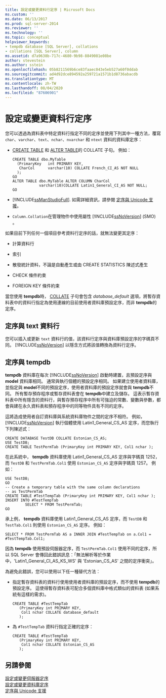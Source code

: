 ```yaml
---
title: 設定或變更資料行定序 | Microsoft Docs
ms.custom: ''
ms.date: 06/13/2017
ms.prod: sql-server-2014
ms.reviewer: ''
ms.technology: ''
ms.topic: conceptual
helpviewer_keywords:
- tempdb database [SQL Server], collations
- collations [SQL Server], column
ms.assetid: d7a9638b-717c-4680-9b98-8849081e08be
author: stevestein
ms.author: sstein
ms.openlocfilehash: 05b8211569b6ce83faaec043e5eb527a60f0ddab
ms.sourcegitcommit: ad4d92dce894592a259721a1571b1d8736abacdb
ms.translationtype: MT
ms.contentlocale: zh-TW
ms.lasthandoff: 08/04/2020
ms.locfileid: "87606901"
---
```

# <a name="set-or-change-the-column-collation"></a>設定或變更資料行定序
  您可以透過為資料表中特定資料行指定不同的定序並使用下列其中一種方法，覆寫 `char`、`varchar`、`text`、`nchar`、`nvarchar` 和 `ntext` 資料的資料庫定序：  
  
-   [CREATE TABLE](/sql/t-sql/statements/create-table-transact-sql) 和 [ALTER TABLE](/sql/t-sql/statements/alter-table-transact-sql)的 COLLATE 子句。 例如：  
  
    ```  
    CREATE TABLE dbo.MyTable  
      (PrimaryKey   int PRIMARY KEY,  
       CharCol      varchar(10) COLLATE French_CI_AS NOT NULL  
      );  
    GO  
    ALTER TABLE dbo.MyTable ALTER COLUMN CharCol  
                varchar(10)COLLATE Latin1_General_CI_AS NOT NULL;  
    GO  
    ```  
  
-   [!INCLUDE[ssManStudioFull](../../includes/ssmanstudiofull-md.md)]. 如需詳細資訊，請參閱 [定序與 Unicode 支援](collation-and-unicode-support.md)。  
  
-   `Column.Collation`在管理物件中使用屬性 [!INCLUDE[ssNoVersion](../../includes/ssnoversion-md.md)] (SMO) 。  
  
 如果目前下列任何一個項目參考資料行定序的話，就無法變更其定序：  
  
-   計算資料行  
  
-   索引  
  
-   散發統計資料，不論是自動產生或由 CREATE STATISTICS 陳述式產生  
  
-   CHECK 條件約束  
  
-   FOREIGN KEY 條件約束  
  
 當您使用 **tempdb**時， [COLLATE](/sql/t-sql/statements/collations) 子句會包含 *database_default* 選項，將暫存資料表中的資料行指定為使用連線的目前使用者資料庫預設定序，而非 **tempdb**的定序。  
  
## <a name="collations-and-text-columns"></a>定序與 text 資料行  
 您可以插入或更新 `text` 資料行的值，該資料行定序與資料庫預設定序的字碼頁不同。 [!INCLUDE[ssNoVersion](../../includes/ssnoversion-md.md)] 以隱含方式將該值轉換為資料行定序。  
  
## <a name="collations-and-tempdb"></a>定序與 tempdb  
 **tempdb** 資料庫在每次 [!INCLUDE[ssNoVersion](../../includes/ssnoversion-md.md)] 啟動時建置，且預設定序與 **model** 資料庫相同。 通常與執行個體的預設定序相同。 如果建立使用者資料庫，並指定與 **model**不同的預設定序，使用者資料庫的預設定序就會與 **tempdb**不同。 所有暫存預存程序或暫存資料表會在 **tempdb**中建立及儲存。 這表示暫存資料表中所有隱含的資料行，與暫存預存程序中所有可強迫的常數、變數與參數，都會與建在永久資料表和預存程序中的同等物件具有不同的定序。  
  
 這將造成使用者自訂資料庫與系統資料庫物件之間的定序不相符。 例如， [!INCLUDE[ssNoVersion](../../includes/ssnoversion-md.md)] 執行個體使用 Latin1_General_CS_AS 定序，而您執行下列陳述式：  
  
```  
CREATE DATABASE TestDB COLLATE Estonian_CS_AS;  
USE TestDB;  
CREATE TABLE TestPermTab (PrimaryKey int PRIMARY KEY, Col1 nchar );  
```  
  
 在此系統中， **tempdb** 資料庫使用 Latin1_General_CS_AS 定序與字碼頁 1252，而 `TestDB` 和 `TestPermTab.Col1` 使用 `Estonian_CS_AS` 定序與字碼頁 1257。 例如：  
  
```  
USE TestDB;  
GO  
-- Create a temporary table with the same column declarations  
-- as TestPermTab  
CREATE TABLE #TestTempTab (PrimaryKey int PRIMARY KEY, Col1 nchar );  
INSERT INTO #TestTempTab  
         SELECT * FROM TestPermTab;  
GO  
```  
  
 承上例， **tempdb** 資料庫使用 Latin1_General_CS_AS 定序，而 `TestDB` 和 `TestTab.Col1` 則使用 `Estonian_CS_AS` 定序。 例如：  
  
```  
SELECT * FROM TestPermTab AS a INNER JOIN #TestTempTab on a.Col1 = #TestTempTab.Col1;  
```  
  
 因為 **tempdb** 使用預設伺服器定序，而 `TestPermTab.Col1` 使用不同的定序，所以 SQL Server 會傳回此錯誤訊息：「無法解析等於作業中，'Latin1_General_CI_AS_KS_WS' 與 'Estonian_CS_AS' 之間的定序衝突」。  
  
 為避免此錯誤，您可以使用以下任一種替代方法：  
  
-   指定暫存資料表的資料行使用使用者資料庫的預設定序，而不使用 **tempdb**的預設定序。 這使得暫存資料表可配合多個資料庫中格式類似的資料表 (如果系統有這樣的需求)。  
  
    ```  
    CREATE TABLE #TestTempTab  
       (PrimaryKey int PRIMARY KEY,  
        Col1 nchar COLLATE database_default  
       );  
    ```  
  
-   為 `#TestTempTab` 資料行指定正確的定序：  
  
    ```  
    CREATE TABLE #TestTempTab  
       (PrimaryKey int PRIMARY KEY,  
        Col1 nchar COLLATE Estonian_CS_AS  
       );  
    ```  
  
## <a name="see-also"></a>另請參閱  
 [設定或變更伺服器定序](set-or-change-the-server-collation.md)   
 [設定或變更資料庫定序](set-or-change-the-database-collation.md)   
 [定序與 Unicode 支援](collation-and-unicode-support.md)  
  
  
